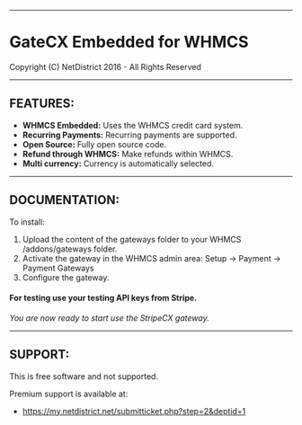 **********************************************
# GateCX Embedded for WHMCS
Copyright (C) NetDistrict 2016 - All Rights Reserved
**********************************************

## FEATURES:
- **WHMCS Embedded:** Uses the WHMCS credit card system.
- **Recurring Payments:** Recurring payments are supported.
- **Open Source:** Fully open source code.
- **Refund through WHMCS:** Make refunds within WHMCS.
- **Multi currency:** Currency is automatically selected.
----------------------------------------------

## DOCUMENTATION:
To install:

1. Upload the content of the gateways folder to your WHMCS /addons/gateways folder.
2. Activate the gateway in the WHMCS admin area: Setup -> Payment -> Payment Gateways
3. Configure the gateway.

 #### For testing use your testing API keys from Stripe.

*You are now ready to start use the StripeCX gateway.*

----------------------------------------------
## SUPPORT:
This is free software and not supported.

Premium support is available at:
 - https://my.netdistrict.net/submitticket.php?step=2&deptid=1